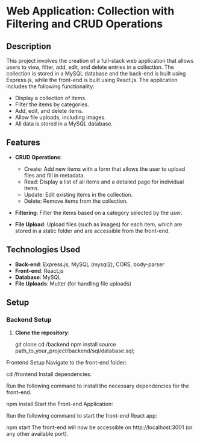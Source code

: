 # Web Application: Collection with Filtering and CRUD Operations

## Description
This project involves the creation of a full-stack web application that allows users to view, filter, add, edit, and delete entries in a collection. The collection is stored in a MySQL database and the back-end is built using Express.js, while the front-end is built using React.js. The application includes the following functionality:

- Display a collection of items.
- Filter the items by categories.
- Add, edit, and delete items.
- Allow file uploads, including images.
- All data is stored in a MySQL database.


## Features

- **CRUD Operations**: 
  - Create: Add new items with a form that allows the user to upload files and fill in metadata.
  - Read: Display a list of all items and a detailed page for individual items.
  - Update: Edit existing items in the collection.
  - Delete: Remove items from the collection.

- **Filtering**: Filter the items based on a category selected by the user.
- **File Upload**: Upload files (such as images) for each item, which are stored in a static folder and are accessible from the front-end.

## Technologies Used

- **Back-end**: Express.js, MySQL (mysql2), CORS, body-parser
- **Front-end**: React.js
- **Database**: MySQL
- **File Uploads**: Multer (for handling file uploads)

## Setup

### Backend Setup

1. **Clone the repository**:

   git clone <repository-url>
   cd <project-folder>/backend
   npm install
   source path_to_your_project/backend/sql/database.sql;


Frontend Setup
Navigate to the front-end folder:

cd <project-folder>/frontend
Install dependencies:

Run the following command to install the necessary dependencies for the front-end.

npm install
Start the Front-end Application:

Run the following command to start the front-end React app:

npm start
The front-end will now be accessible on http://localhost:3001 (or any other available port).

